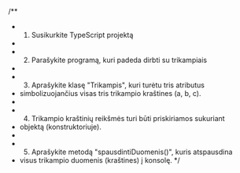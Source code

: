 /**
* 1. Susikurkite TypeScript projektą
*
* 2. Parašykite programą, kuri padeda dirbti su trikampiais
*
* 3. Aprašykite klasę "Trikampis", kuri turėtu tris atributus
* simbolizuojančius visas tris trikampio kraštines (a, b, c).
*
* 4. Trikampio kraštinių reikšmės turi būti priskiriamos sukuriant
* objektą (konstruktoriuje).
*
* 5. Aprašykite metodą "spausdintiDuomenis()", kuris atspausdina
* visus trikampio duomenis (kraštines) į konsolę.
*/